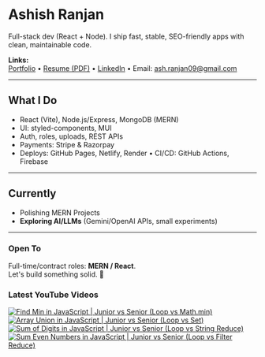 # Ashish Ranjan

Full-stack dev (React + Node). I ship fast, stable, SEO-friendly apps with clean, maintainable code.

**Links:**  
[Portfolio](https://www.ashishranjan.net) • 
[Resume (PDF)](https://github.com/a2rp/resume/releases/latest/download/Ashish_Ranjan_Resume.pdf) • 
[LinkedIn](https://www.linkedin.com/in/aashishranjan/) • 
Email: ash.ranjan09@gmail.com

---

## What I Do
- React (Vite), Node.js/Express, MongoDB (MERN)
- UI: styled-components, MUI
- Auth, roles, uploads, REST APIs
- Payments: Stripe & Razorpay
- Deploys: GitHub Pages, Netlify, Render • CI/CD: GitHub Actions, Firebase

---

## Currently
- Polishing MERN Projects
- **Exploring AI/LLMs** (Gemini/OpenAI APIs, small experiments)

---

### Open To
Full-time/contract roles: **MERN / React**.  
Let's build something solid. 🚀

### Latest YouTube Videos
<p align="left">

<!-- BEGIN YOUTUBE-CARDS -->
[![Find Min in JavaScript | Junior vs Senior (Loop vs Math.min)](https://ytcards.demolab.com/?id=STQgy7_Ma0g&title=Find+Min+in+JavaScript+%7C+Junior+vs+Senior+%28Loop+vs+Math.min%29&lang=en&timestamp=1761313093&background_color=%230d1117&title_color=%23ffffff&stats_color=%23b3b3b3&max_title_lines=2&width=360&border_radius=10 "Find Min in JavaScript | Junior vs Senior (Loop vs Math.min)")](https://www.youtube.com/shorts/STQgy7_Ma0g)
[![Array Union in JavaScript | Junior vs Senior (Loop vs Set)](https://ytcards.demolab.com/?id=MzyqdX9KbtA&title=Array+Union+in+JavaScript+%7C+Junior+vs+Senior+%28Loop+vs+Set%29&lang=en&timestamp=1761312477&background_color=%230d1117&title_color=%23ffffff&stats_color=%23b3b3b3&max_title_lines=2&width=360&border_radius=10 "Array Union in JavaScript | Junior vs Senior (Loop vs Set)")](https://www.youtube.com/shorts/MzyqdX9KbtA)
[![Sum of Digits in JavaScript | Junior vs Senior (Loop vs String Reduce)](https://ytcards.demolab.com/?id=jmy_39cdPBY&title=Sum+of+Digits+in+JavaScript+%7C+Junior+vs+Senior+%28Loop+vs+String+Reduce%29&lang=en&timestamp=1761311993&background_color=%230d1117&title_color=%23ffffff&stats_color=%23b3b3b3&max_title_lines=2&width=360&border_radius=10 "Sum of Digits in JavaScript | Junior vs Senior (Loop vs String Reduce)")](https://www.youtube.com/shorts/jmy_39cdPBY)
[![Sum Even Numbers in JavaScript | Junior vs Senior (Loop vs Filter Reduce)](https://ytcards.demolab.com/?id=7E_kUb9wfGU&title=Sum+Even+Numbers+in+JavaScript+%7C+Junior+vs+Senior+%28Loop+vs+Filter+Reduce%29&lang=en&timestamp=1761308575&background_color=%230d1117&title_color=%23ffffff&stats_color=%23b3b3b3&max_title_lines=2&width=360&border_radius=10 "Sum Even Numbers in JavaScript | Junior vs Senior (Loop vs Filter Reduce)")](https://www.youtube.com/shorts/7E_kUb9wfGU)
<!-- END YOUTUBE-CARDS -->

</p>
